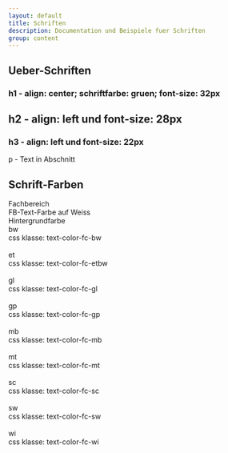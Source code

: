 ```yaml
---
layout: default
title: Schriften
description: Documentation und Beispiele fuer Schriften
group: content
---
```


<!-- fonts -->
<section>
  <h1>Ueber-Schriften</h1>
  <section class="ms-rtestate-field ms-siteSettings-root">
    <h1>h1 - align: center; schriftfarbe: gruen; font-size: 32px</h1>
    <h2>h2 - align: left und font-size: 28px</h2>
    <h3>h3 - align: left und font-size: 22px</h3>
    <p>p - Text in Abschnitt</p>
  </section>
</section>

<section>
  <h1>Schrift-Farben</h1>
  <section>
    <div class="container">
      <div class="row">
        <div class="col-xs-3 font-bold">
          Fachbereich
        </div>
        <div class="col-xs-3 font-bold">
          FB-Text-Farbe auf Weiss
        </div>
        <div class="col-xs-3 font-bold">
          Hintergrundfarbe
        </div>
      </div>
      <div class="row">
        <div class="col-xs-3">
          bw
        </div>
        <div class="col-xs-3 text-color-fc-bw">
          css klasse: text-color-fc-bw
        </div>
        <div class="col-xs-3 background-color-fc-bw">&nbsp;</div>
      </div>
      <div class="row">
        <div class="col-xs-3">
          et
        </div>
        <div class="col-xs-3 text-color-fc-et">
          css klasse: text-color-fc-etbw
        </div>
        <div class="col-xs-3 background-color-fc-et">&nbsp;</div>
      </div>
      <div class="row">
        <div class="col-xs-3">
          gl
        </div>
        <div class="col-xs-3 text-color-fc-gl">
          css klasse: text-color-fc-gl
        </div>
        <div class="col-xs-3 background-color-fc-gl ">&nbsp;</div>
      </div>
      <div class="row">
        <div class="col-xs-3">
          gp
        </div>
        <div class="col-xs-3 text-color-fc-gp">
          css klasse: text-color-fc-gp
        </div>
        <div class="col-xs-3 background-color-fc-gp">&nbsp;</div>
      </div>
      <div class="row">
        <div class="col-xs-3">
          mb
        </div>
        <div class="col-xs-3 text-color-fc-mb">
          css klasse: text-color-fc-mb
        </div>
        <div class="col-xs-3 background-color-fc-mb">&nbsp;</div>
      </div>
      <div class="row">
        <div class="col-xs-3">
          mt
        </div>
        <div class="col-xs-3 text-color-fc-mt">
          css klasse: text-color-fc-mt
        </div>
        <div class="col-xs-3 background-color-fc-mt">&nbsp;</div>
      </div>
      <div class="row">
        <div class="col-xs-3">
          sc
        </div>
        <div class="col-xs-3 text-color-fc-sc">
          css klasse: text-color-fc-sc
        </div>
        <div class="col-xs-3 background-color-fc-sc">&nbsp;</div>
      </div>
      <div class="row">
        <div class="col-xs-3">
          sw
        </div>
        <div class="col-xs-3 text-color-fc-sw">
          css klasse: text-color-fc-sw
        </div>
        <div class="col-xs-3 background-color-fc-sw">&nbsp;</div>
      </div>
      <div class="row">
        <div class="col-xs-3">
          wi
        </div>
        <div class="col-xs-3 text-color-fc-wi">
          css klasse: text-color-fc-wi
        </div>
        <div class="col-xs-3 background-color-fc-wi">&nbsp;</div>
      </div>
    </div>
  </section>
</section>
